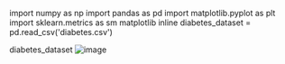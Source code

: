 import numpy as np
import pandas as pd
import matplotlib.pyplot as plt
import sklearn.metrics as sm
matplotlib inline
diabetes_dataset = pd.read_csv('diabetes.csv')


diabetes_dataset
![image](https://github.com/user-attachments/assets/faa08f95-27fc-4ca9-9399-c27fba986c30)

